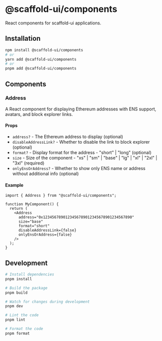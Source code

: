 # @scaffold-ui/components

React components for scaffold-ui applications.

## Installation

```bash
npm install @scaffold-ui/components
# or
yarn add @scaffold-ui/components
# or
pnpm add @scaffold-ui/components
```

## Components

### Address

A React component for displaying Ethereum addresses with ENS support, avatars, and block explorer links.

#### Props

- `address?` - The Ethereum address to display (optional)
- `disableAddressLink?` - Whether to disable the link to block explorer (optional)
- `format?` - Display format for the address - "short" | "long" (optional)
- `size` - Size of the component - "xs" | "sm" | "base" | "lg" | "xl" | "2xl" | "3xl" (required)
- `onlyEnsOrAddress?` - Whether to show only ENS name or address without additional info (optional)

#### Example

```tsx
import { Address } from "@scaffold-ui/components";

function MyComponent() {
  return (
    <Address
      address="0x1234567890123456789012345678901234567890"
      size="base"
      format="short"
      disableAddressLink={false}
      onlyEnsOrAddress={false}
    />
  );
}
```

## Development

```bash
# Install dependencies
pnpm install

# Build the package
pnpm build

# Watch for changes during development
pnpm dev

# Lint the code
pnpm lint

# Format the code
pnpm format
```
